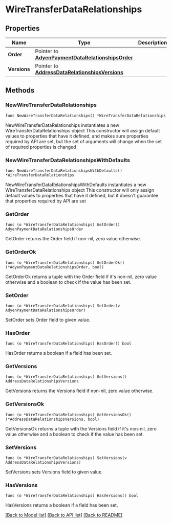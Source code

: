 # WireTransferDataRelationships

## Properties

Name | Type | Description | Notes
------------ | ------------- | ------------- | -------------
**Order** | Pointer to [**AdyenPaymentDataRelationshipsOrder**](AdyenPaymentDataRelationshipsOrder.md) |  | [optional] 
**Versions** | Pointer to [**AddressDataRelationshipsVersions**](AddressDataRelationshipsVersions.md) |  | [optional] 

## Methods

### NewWireTransferDataRelationships

`func NewWireTransferDataRelationships() *WireTransferDataRelationships`

NewWireTransferDataRelationships instantiates a new WireTransferDataRelationships object
This constructor will assign default values to properties that have it defined,
and makes sure properties required by API are set, but the set of arguments
will change when the set of required properties is changed

### NewWireTransferDataRelationshipsWithDefaults

`func NewWireTransferDataRelationshipsWithDefaults() *WireTransferDataRelationships`

NewWireTransferDataRelationshipsWithDefaults instantiates a new WireTransferDataRelationships object
This constructor will only assign default values to properties that have it defined,
but it doesn't guarantee that properties required by API are set

### GetOrder

`func (o *WireTransferDataRelationships) GetOrder() AdyenPaymentDataRelationshipsOrder`

GetOrder returns the Order field if non-nil, zero value otherwise.

### GetOrderOk

`func (o *WireTransferDataRelationships) GetOrderOk() (*AdyenPaymentDataRelationshipsOrder, bool)`

GetOrderOk returns a tuple with the Order field if it's non-nil, zero value otherwise
and a boolean to check if the value has been set.

### SetOrder

`func (o *WireTransferDataRelationships) SetOrder(v AdyenPaymentDataRelationshipsOrder)`

SetOrder sets Order field to given value.

### HasOrder

`func (o *WireTransferDataRelationships) HasOrder() bool`

HasOrder returns a boolean if a field has been set.

### GetVersions

`func (o *WireTransferDataRelationships) GetVersions() AddressDataRelationshipsVersions`

GetVersions returns the Versions field if non-nil, zero value otherwise.

### GetVersionsOk

`func (o *WireTransferDataRelationships) GetVersionsOk() (*AddressDataRelationshipsVersions, bool)`

GetVersionsOk returns a tuple with the Versions field if it's non-nil, zero value otherwise
and a boolean to check if the value has been set.

### SetVersions

`func (o *WireTransferDataRelationships) SetVersions(v AddressDataRelationshipsVersions)`

SetVersions sets Versions field to given value.

### HasVersions

`func (o *WireTransferDataRelationships) HasVersions() bool`

HasVersions returns a boolean if a field has been set.


[[Back to Model list]](../README.md#documentation-for-models) [[Back to API list]](../README.md#documentation-for-api-endpoints) [[Back to README]](../README.md)


